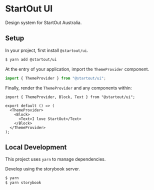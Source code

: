 # StartOut UI

Design system for StartOut Australia.

## Setup

In your project, first install `@startout/ui`.

```bash
$ yarn add @startout/ui
```

At the entry of your application, import the `ThemeProvider` component.

```ts
import { ThemeProvider } from "@startout/ui";
```

Finally, render the `ThemeProvider` and any components within:

```tsx
import { ThemeProvider, Block, Text } from "@startout/ui";

export default () => (
  <ThemeProvider>
    <Block>
      <Text>I love StartOut</Text>
    </Block>
  </ThemeProvider>
);
```

## Local Development

This project uses `yarn` to manage dependencies.

Develop using the storybook server.

```bash
$ yarn
$ yarn storybook
```
